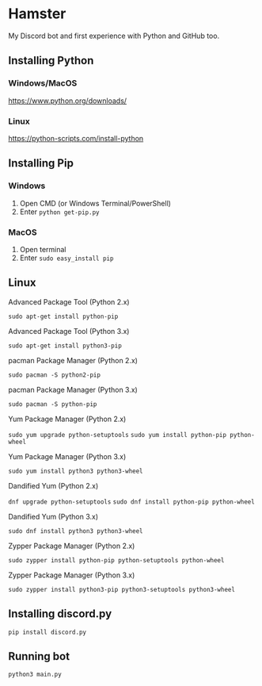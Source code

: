 # Hamster
My Discord bot and first experience with Python and GitHub too.


## Installing Python

### Windows/MacOS
https://www.python.org/downloads/

### Linux
https://python-scripts.com/install-python

## Installing Pip

### Windows
1. Open CMD (or Windows Terminal/PowerShell)
2. Enter `python get-pip.py`

### MacOS
1. Open terminal
2. Enter `sudo easy_install pip`

## Linux
Advanced Package Tool (Python 2.x)

`sudo apt-get install python-pip`

Advanced Package Tool (Python 3.x)

`sudo apt-get install python3-pip`

pacman Package Manager (Python 2.x)

`sudo pacman -S python2-pip`

pacman Package Manager (Python 3.x)

`sudo pacman -S python-pip`

Yum Package Manager (Python 2.x)

`sudo yum upgrade python-setuptools`
`sudo yum install python-pip python-wheel`

Yum Package Manager (Python 3.x)

`sudo yum install python3 python3-wheel`

Dandified Yum (Python 2.x)

`dnf upgrade python-setuptools`
`sudo dnf install python-pip python-wheel`

Dandified Yum (Python 3.x)

`sudo dnf install python3 python3-wheel`

Zypper Package Manager (Python 2.x)

`sudo zypper install python-pip python-setuptools python-wheel`

Zypper Package Manager (Python 3.x)

`sudo zypper install python3-pip python3-setuptools python3-wheel`

## Installing discord.py

`pip install discord.py`

## Running bot

`python3 main.py`
